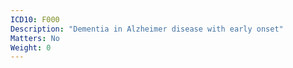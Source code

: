 ```yaml
---
ICD10: F000
Description: "Dementia in Alzheimer disease with early onset"
Matters: No
Weight: 0
---
```


